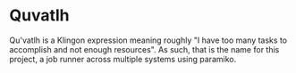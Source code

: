 Quvatlh
=======

Qu'vatlh is a Klingon expression meaning roughly "I have too many tasks to
accomplish and not enough resources". As such, that is the name for this
project, a job runner across multiple systems using paramiko.

